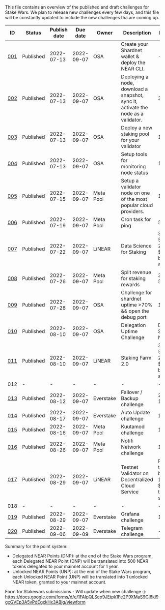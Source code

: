 This file contains an overview of the published and draft challenges for Stake Wars. We plan to release new challenges every few days, and this file will be constantly updated to include the new challenges tha are coming up.

| ID                                                                       | Status    | Publish date | Due date   | Owner     | Description                                                                       | Max points                                                            | Type     | Target network |
| ------------------------------------------------------------------------ | --------- | ------------ | ---------- | --------- | --------------------------------------------------------------------------------- | --------------------------------------------------------------------- | -------- | -------------- |
| [001](https://github.com/near/stakewars-iii/blob/main/challenges/001.md) | Published | 2022-07-13   | 2022-09-07 | OSA       | Create your Shardnet wallet & deploy the NEAR CLI.                                | \-                                                                    | Core     | Shardnet       |
| [002](https://github.com/near/stakewars-iii/blob/main/challenges/002.md) | Published | 2022-07-13   | 2022-09-07 | OSA       | Deploying a node, download a snapshot, sync it, activate the node as a validator. | 30 UNP                                                                | Core     | Shardnet       |
| [003](https://github.com/near/stakewars-iii/blob/main/challenges/003.md) | Published | 2022-07-13   | 2022-09-07 | OSA       | Deploy a new staking pool for your validator                                      | 10 UNP                                                                | Core     | Shardnet       |
| [004](https://github.com/near/stakewars-iii/blob/main/challenges/004.md) | Published | 2022-07-13   | 2022-09-07 | OSA       | Setup tools for monitoring node status                                            | 15 UNP                                                                | Core     | Shardnet       |
| [005](https://github.com/near/stakewars-iii/blob/main/challenges/005.md) | Published | 2022-07-15   | 2022-09-07 | Meta Pool | Setup a validator node on one of the most popular cloud providers.                | 10 DNP                                                                | Optional | Shardnet       |
| [006](https://github.com/near/stakewars-iii/blob/main/challenges/006.md) | Published | 2022-07-19   | 2022-09-07 | Meta Pool | Cron task for ping                                                                | 5 UNP                                                                 | Core     | Shardnet       |
| [007](https://github.com/near/stakewars-iii/blob/main/challenges/007.md) | Published | 2022-07-22   | 2022-09-07 | LiNEAR    | Data Science for Staking                                                          | 30 DNP<br>50 UNP<br>200USD in $LiNEAR for best submission             | Optional | Shardnet       |
| [008](https://github.com/near/stakewars-iii/blob/main/challenges/008.md) | Published | 2022-07-26   | 2022-09-07 | Meta Pool | Split revenue for staking rewards                                                 | 30 DNP<br>50 UNP                                                      | Optional | Shardnet       |
| [009](https://github.com/near/stakewars-iii/blob/main/challenges/009.md) | Published | 2022-07-28   | 2022-09-07 | OSA       | Challenge for shardnet uptime >70% && open the debug port                         | 15 UNP                                                                | Core     | Shardnet       |
| [010](https://github.com/near/stakewars-iii/blob/main/challenges/010.md) | Published | 2022-08-10   | 2022-09-07 | OSA       | Delegation Uptime Challenge                                                       | Delegated Shardnet NEAR                                               | Core     | Shardnet       |
| [011](https://github.com/near/stakewars-iii/blob/main/challenges/011.md) | Published | 2022-08-10   | 2022-09-07 | LiNEAR    | Staking Farm 2.0                                                                  | 30 DNP<br>50 UNP<br>200USD in $LiNEAR for best submission             | Optional | Shardnet       |
| 012                                                                      | \-        | \-           | \-         | \-        | \-                                                                                | \-                                                                    | \-       | \-             |
| [013](https://github.com/near/stakewars-iii/blob/main/challenges/013.md) | Published | 2022-08-12   | 2022-09-07 | Everstake | Failover / Backup challenge                                                       | 25 UNP<br>10 DNP                                                      | Core     | Shardnet       |
| [014](https://github.com/near/stakewars-iii/blob/main/challenges/014.md) | Published | 2022-08-17   | 2022-09-07 | Everstake | Auto Update challenge                                                             | 15 DNP                                                                | Optional | Shardnet       |
| [015](https://github.com/near/stakewars-iii/blob/main/challenges/015.md) | Published | 2022-08-16   | 2022-09-07 | Meta Pool | Kuutamod challenge                                                                | 10 DNP                                                                | Optional | Shardnet       |
| [016](https://github.com/near/stakewars-iii/blob/main/challenges/016.md) | Published | 2022-08-26   | 2022-09-07 | Meta Pool | Notifi Network challenge                                                          | 10 DNP                                                                | Optional | Shardnet       |
| [017](https://github.com/near/stakewars-iii/blob/main/challenges/017.md) | Published | 2022-08-29   | 2022-09-07 | LiNEAR    | Testnet Validator on Decentralized Cloud Service                                  | Rewards for testnet bounty<br>100USD in $LiNEAR for top 3 submissions | Optional | Testnet        |
| 018                                                                      | \-        | \-           | \-         | \-        | \-                                                                                | \-                                                                    | \-       | \-             |
| [019](https://github.com/near/stakewars-iii/blob/main/challenges/019.md) | Published | 2022-08-29   | 2022-09-07 | Everstake | Grafana challenge                                                                 | 15 UNP                                                                | Optional | Shardnet       |
| [020](https://github.com/near/stakewars-iii/blob/main/challenges/020.md) | Published | 2022-09-06   | 2022-09-09 | Everstake | Telegram challenge                                                                | \-                                                                    | Optional | Shardnet       |

Summary for the point system:
* Delegated NEAR Points (DNP): at the end of the Stake Wars program, each Delegated NEAR Point (DNP) will be translated into 500 NEAR tokens delegated to your mainnet account for 1 year.
* Unlocked NEAR Points (UNP): at the end of the Stake Wars program, each Unlocked NEAR Point (UNP) will be translated into 1 unlocked NEAR token, granted to your mainnet account.

Form for Stakewars submissions - Will update when new challenge :): https://docs.google.com/forms/d/e/1FAIpQLScp9JEtpk1Fe2P9XMaS9Gl6kl9gcGVEp3A5vPdEgxkHx3ABjg/viewform
